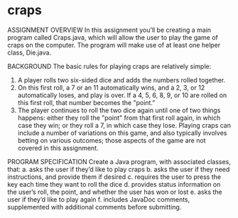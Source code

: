 # craps

ASSIGNMENT OVERVIEW
In this assignment you’ll be creating a main program called Craps.java, which will allow the user to play
the game of craps on the computer. The program will make use of at least one helper class, Die.java.

BACKGROUND
The basic rules for playing craps are relatively simple:
1. A player rolls two six-sided dice and adds the numbers rolled together.
2. On this first roll, a 7 or an 11 automatically wins, and a 2, 3, or 12 automatically loses, and play is
over. If a 4, 5, 6, 8, 9, or 10 are rolled on this first roll, that number becomes the "point.”
3. The player continues to roll the two dice again until one of two things happens: either they roll the
"point" from that first roll again, in which case they win; or they roll a 7, in which case they lose.
Playing craps can include a number of variations on this game, and also typically involves betting on
various outcomes; those aspects of the game are not covered in this assignment.

PROGRAM SPECIFICATION
Create a Java program, with associated classes, that:
a. asks the user if they’d like to play craps
b. asks the user if they need instructions, and provide them if desired
c. requires the user to press the <Enter> key each time they want to roll the dice
d. provides status information on the user’s roll, the point, and whether the user has won or lost
e. asks the user if they’d like to play again
f. includes JavaDoc comments, supplemented with additional comments before submitting.